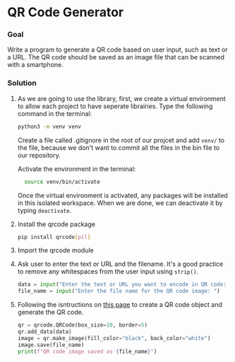 # QR Code Generator

### Goal

Write a program to generate a QR code based on user input, such as text or a URL. The QR code should be saved as an image file that can be scanned with a smartphone.

### Solution

1. As we are going to use the library, first, we create a virtual environment to allow each project to have seperate librairies. Type the following command in the terminal:

   ```sh
   python3 -m venv venv
   ```

   Create a file called .gitignore in the root of our projcet and add `venv/` to the file, because we don't want to commit all the files in the bin file to our repository.

   Activate the environment in the terminal:

   ```sh
     source venv/bin/activate
   ```

   Once the virtual environment is activated, any packages will be installed in this isolated workspace. When we are done, we can deactivate it by typing `deactivate`.

2. Install the qrcode package

   ```sh
   pip install qrcode[pil]
   ```

3. Import the qrcode module

4. Ask user to enter the text or URL and the filename. It's a good practice to remove any whitespaces from the user input using `strip()`.

   ```python
   data = input("Enter the text or URL you want to encode in QR code: ")
   file_name = input("Enter the file name for the QR code image: ")
   ```

5. Following the isntructions on [this page](https://pypi.org/project/qrcode/) to create a QR code object and generate the QR code.
   ```python
   qr = qrcode.QRCode(box_size=10, border=5)
   qr.add_data(data)
   image = qr.make_image(fill_color="black", back_color="white")
   image.save(file_name)
   print(f"QR code image saved as {file_name}")
   ```
